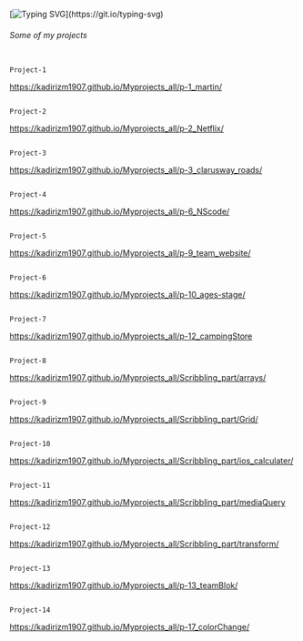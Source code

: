 
[![Typing SVG](https://readme-typing-svg.demolab.com?font=Fira+Code&weight=100&size=18&pause=1000&vCenter=true&random=false&width=415&height=60&lines=Hi%2C+My+name+is+Kadir.+Welcome+to+my+world.)](https://git.io/typing-svg)



######        Some of my projects      ########
                                                                            Project-1
                                                                            
https://kadirizm1907.github.io/Myprojects_all/p-1_martin/

                                                                            Project-2
                                                                            
https://kadirizm1907.github.io/Myprojects_all/p-2_Netflix/

                                                                            Project-3

                                                                                                                                                     
https://kadirizm1907.github.io/Myprojects_all/p-3_clarusway_roads/

                                                                            Project-4
                                                                            
https://kadirizm1907.github.io/Myprojects_all/p-6_NScode/

                                                                            Project-5
                                                                            
https://kadirizm1907.github.io/Myprojects_all/p-9_team_website/

                                                                            Project-6
                                                                            
https://kadirizm1907.github.io/Myprojects_all/p-10_ages-stage/

                                                                            Project-7
                                                                            
https://kadirizm1907.github.io/Myprojects_all/p-12_campingStore

                                                                            Project-8
                                                                            
https://kadirizm1907.github.io/Myprojects_all/Scribbling_part/arrays/

                                                                            Project-9
                                                                            
https://kadirizm1907.github.io/Myprojects_all/Scribbling_part/Grid/

                                                                            Project-10
                                                                            
https://kadirizm1907.github.io/Myprojects_all/Scribbling_part/ios_calculater/

                                                                            Project-11
                                                                            
https://kadirizm1907.github.io/Myprojects_all/Scribbling_part/mediaQuery

                                                                            Project-12
                                                                            
https://kadirizm1907.github.io/Myprojects_all/Scribbling_part/transform/

                                                                            Project-13
                                                                            
https://kadirizm1907.github.io/Myprojects_all/p-13_teamBlok/

                                                                          Project-14

https://kadirizm1907.github.io/Myprojects_all/p-17_colorChange/
